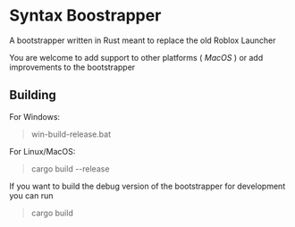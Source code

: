 # Syntax Boostrapper
A bootstrapper written in Rust meant to replace the old Roblox Launcher

You are welcome to add support to other platforms ( *MacOS* ) or add improvements to the bootstrapper

## Building
For Windows:
> win-build-release.bat

For Linux/MacOS:
> cargo build --release

If you want to build the debug version of the bootstrapper for development you can run
> cargo build

